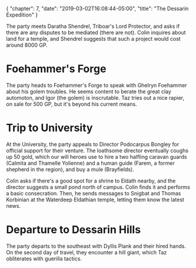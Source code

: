 {
    "chapter": 7,
    "date": "2019-03-02T16:08:44-05:00",
    "title": "The Dessarin Expedition"
}

The party meets Daratha Shendrel, Triboar's Lord Protector, and asks if there are any disputes to be mediated (there are not). Colin inquires about land for a temple, and Shendrel suggests that such a project would cost around 8000 GP.

# Foehammer's Forge

The party heads to Foehammer's Forge to speak with Ghelryn Foehammer about his golem troubles. He seems content to berate the great clay automoton, and Igor (the golem) is inscrutable. Taz tries out a nice rapier, on sale for 500 GP, but it's beyond his current means.

# Trip to University

At the University, the party appeals to Director Podocarpus Bongley for official support for their venture. The loathsome director eventually coughs up 50 gold, which our will heroes use to hire a two halfling caravan guards (Calmita and Thamelle Yolienne) and a human guide (Farem, a former shepherd in the region), and buy a mule (Brayfields).

Colin asks if there's a good spot for a shrine to Eldath nearby, and the director suggests a small pond north of campus. Colin finds it and performs a basic consecration. Then, he sends messages to Snigbat and Thomas Korbinian at the Waterdeep Eldathian temple, letting them know the latest news.

# Departure to Dessarin Hills

The party departs to the southeast with Dyllis Plank and their hired hands. On the second day of travel, they encounter a hill giant, which Taz obliterates with guerilla tactics.